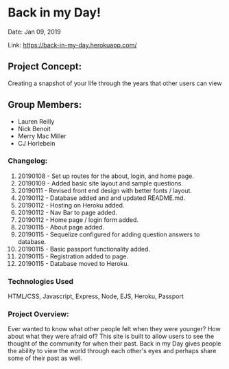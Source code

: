 # Back in my Day!
Date: Jan 09, 2019

Link: https://back-in-my-day.herokuapp.com/

## Project Concept:
Creating a snapshot of your life through the years that other users can view

## Group Members:

-   Lauren Reilly
-   Nick Benoit
-   Merry Mac Miller
-   CJ Horlebein

### Changelog:

1. 20190108 - Set up routes for the about, login, and home page.
2. 20190109 - Added basic site layout and sample questions.
3. 20190111 - Revised front end design with better fonts / layout.
4. 20190112 - Database added and and updated README.md.
5. 20190112 - Hosting on Heroku added.
6. 20190112 - Nav Bar to page added.
7. 20190112 - Home page / login form added.
8. 20190115 - About page added.
9. 20190115 - Sequelize configured for adding question answers to database.
10. 20190115 - Basic passport functionality added.
11. 20190115 - Registration added to page. 
12. 20190115 - Database moved to Heroku.

### Technologies Used

HTML/CSS, Javascript, Express, Node, EJS, Heroku, Passport

### Project Overview:

Ever wanted to know what other people felt when they were younger? How about what they were afraid of? This site is built to allow users to see the thought of the community for when their past. Back in my Day gives people the ability to view the world through each other's eyes and perhaps share some of their past as well. 
